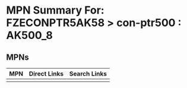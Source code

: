 



# MPN Summary For: FZECONPTR5AK58 > con-ptr500 : AK500_8

## MPNs
  

|MPN|Direct Links|Search Links|
| :--- | :--- | :--- |
||||
